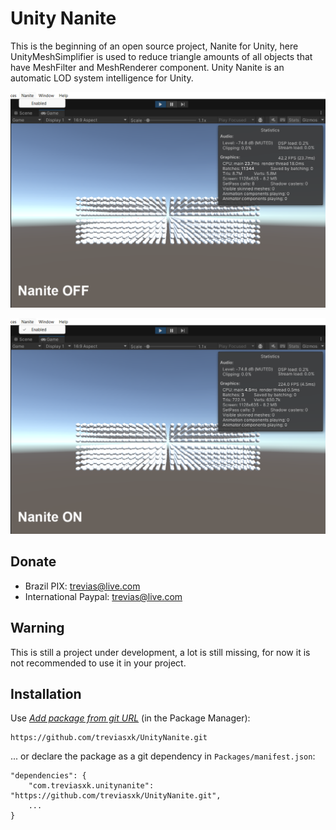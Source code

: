 # Unity Nanite
This is the beginning of an open source project, Nanite for Unity, here UnityMeshSimplifier is used to reduce triangle amounts of all objects that have MeshFilter and MeshRenderer component. Unity Nanite is an automatic LOD system intelligence for Unity.

![Preview](/Images/nanite_off.png)

![Preview](/Images/nanite_on.png)

## Donate
 - Brazil
 PIX: trevias@live.com
 - International
 Paypal: trevias@live.com

## Warning
This is still a project under development, a lot is still missing, for now it is not recommended to use it in your project.

## Installation

Use [*Add package from git URL*](https://docs.unity3d.com/Manual/upm-ui-giturl.html) (in the Package Manager): 

```
https://github.com/treviasxk/UnityNanite.git
```

... or declare the package as a git dependency in `Packages/manifest.json`:

```
"dependencies": {
    "com.treviasxk.unitynanite": "https://github.com/treviasxk/UnityNanite.git",
    ...
}
```